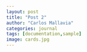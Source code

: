 ```yaml
---
layout: post
title: "Post 2"
author: "Carlos Mallavia"
categories: journal
tags: [documentation,sample]
image: cards.jpg
---
```

